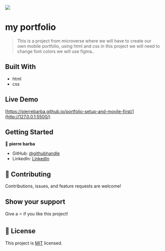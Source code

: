 ![](https://img.shields.io/badge/Microverse-blueviolet)

# my portfolio 


> This is a project from microverse where we will have to create our own mobile portfolio, using html and css in this project we will need to change font colors we will use figma..


## Built With


- html
- css

## Live Demo

[https://pierrebarba.github.io/portfolio-setup-and-movile-first/](http://127.0.0.1:5500/)


## Getting Started

👤 **pierre barba**

- GitHub: [@githubhandle](https://github.com/PierreBarba)
- LinkedIn: [LinkedIn](https://www.linkedin.com/in/jean-pierre-barba-arredondo-114b851b4/)

## 🤝 Contributing

Contributions, issues, and feature requests are welcome!

## Show your support

Give a ⭐️ if you like this project!

## 📝 License

This project is [MIT](./LICENSE) licensed.